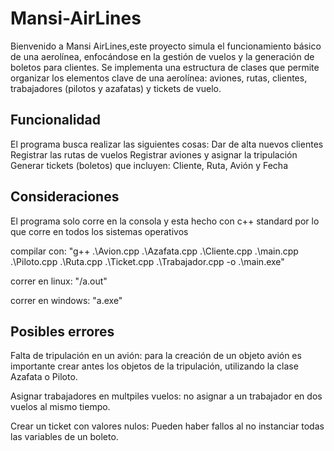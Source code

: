 # Mansi-AirLines
Bienvenido a Mansi AirLines,este proyecto simula el funcionamiento básico de una aerolínea, enfocándose en la gestión de vuelos y la generación de boletos para clientes. Se implementa una estructura de clases que permite organizar los elementos clave de una aerolínea: aviones, rutas, clientes, trabajadores (pilotos y azafatas) y tickets de vuelo.

## Funcionalidad
El programa busca realizar las siguientes cosas:
Dar de alta nuevos clientes
Registrar las rutas de vuelos
Registrar aviones y asignar la tripulación
Generar tickets (boletos) que incluyen: Cliente, Ruta, Avión y Fecha

## Consideraciones
El programa solo corre en la consola y esta hecho con c++ standard por lo que corre en todos los sistemas operativos

compilar con: "g++ .\Avion.cpp .\Azafata.cpp .\Cliente.cpp .\main.cpp .\Piloto.cpp .\Ruta.cpp .\Ticket.cpp .\Trabajador.cpp -o .\main.exe"

correr en linux: "/a.out"

correr en windows: "a.exe"

## Posibles errores
Falta de tripulación en un avión: para la creación de un objeto avión es importante crear antes los objetos de la tripulación, utilizando la clase Azafata o Piloto.

Asignar trabajadores en multpiles vuelos: no asignar a un trabajador en dos vuelos al mismo tiempo.

Crear un ticket con valores nulos: Pueden haber fallos al no instanciar todas las variables de un boleto.
